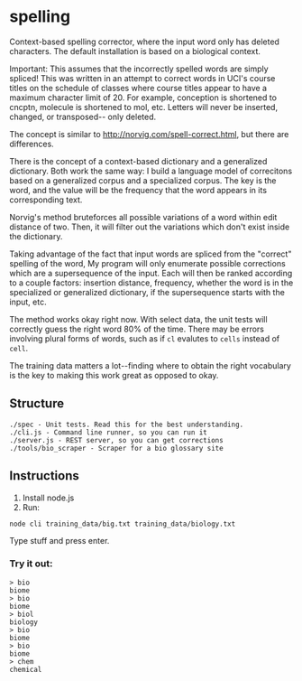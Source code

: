 spelling
========

Context-based spelling corrector, where the input word only has deleted characters. The default
installation is based on a biological context.

Important: This assumes that the incorrectly spelled words are simply spliced!
This was written in an attempt to correct words in UCI's course titles on
the schedule of classes where course titles appear to have a maximum character
limit of 20. For example, conception is shortened to cncptn, molecule is
shortened to mol, etc. Letters will never be inserted, changed, or transposed--
only deleted.

The concept is similar to http://norvig.com/spell-correct.html, but there
are differences.

There is the concept of a context-based dictionary and a generalized dictionary.
Both work the same way: I build a language model of correcitons based on a generalized corpus 
and a specialized corpus. The key is the word, and the value will be the frequency that 
the word appears in its corresponding text.

Norvig's method bruteforces all possible variations of a word within edit distance of
two. Then, it will filter out the variations which don't exist inside the dictionary.

Taking advantage of the fact that input words are spliced from the "correct" spelling of the word,
My program will only enumerate possible corrections which are a supersequence of the
input. Each will then be ranked according to a couple factors: insertion distance,
frequency, whether the word is in the specialized or generalized dictionary, if the
supersequence starts with the input, etc.

The method works okay right now. With select data, the unit tests will correctly
guess the right word 80% of the time. There may be errors involving plural forms
of words, such as if `cl` evalutes to `cells` instead of `cell`.

The training data matters a lot--finding where to obtain
the right vocabulary is the key to making this work great as opposed to okay.

## Structure

```
./spec - Unit tests. Read this for the best understanding.
./cli.js - Command line runner, so you can run it
./server.js - REST server, so you can get corrections
./tools/bio_scraper - Scraper for a bio glossary site
```


## Instructions

1. Install node.js
2. Run:

```
node cli training_data/big.txt training_data/biology.txt
```

Type stuff and press enter.

### Try it out:

```
> bio
biome
> bio
biome
> biol
biology
> bio
biome
> bio
biome
> chem
chemical
```
